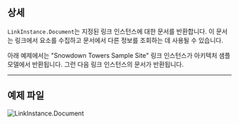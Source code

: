 ## 상세
`LinkInstance.Document`는 지정된 링크 인스턴스에 대한 문서를 반환합니다. 이 문서는 링크에서 요소를 수집하고 문서에서 다른 정보를 조회하는 데 사용될 수 있습니다.

아래 예제에서는 "Snowdown Towers Sample Site" 링크 인스턴스가 아키텍처 샘플 모델에서 반환됩니다. 그런 다음 링크 인스턴스의 문서가 반환됩니다.
___
## 예제 파일

![LinkInstance.Document](./Revit.Elements.LinkInstance.Document_img.jpg)

